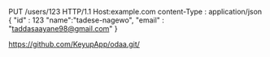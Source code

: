 PUT /users/123 HTTP/1.1
Host:example.com
content-Type : application/json
{
"id" : 123
"name":"tadese-nagewo",
"email" : "taddasaayane98@gmail.com"
}

https://github.com/KeyupApp/odaa.git/

